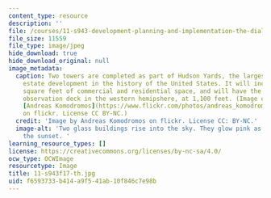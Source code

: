 ```yaml
---
content_type: resource
description: ''
file: /courses/11-s943-development-planning-and-implementation-the-dialectic-of-theory-and-practice-fall-2017/f6593733b414a9f541ab10f846c7e98b_11-s943f17-th.jpg
file_size: 11559
file_type: image/jpeg
hide_download: true
hide_download_original: null
image_metadata:
  caption: Two towers are completed as part of Hudson Yards, the largest private real
    estate development in the history of the United States. It will include 18 million
    square feet of commercial and residential space, and will have the highest outdoor
    observation deck in the western hemipshere, at 1,100 feet. (Image courtesy of
    [Andreas Komodromos](https://www.flickr.com/photos/andreas_komodromos/26892081679/in/photolist-GYmWYF-KhbUZf-25SCsuk-nV9E2D-83zBnw-rnM1Wh-mmyiXU-Eh6yEg-7iuWGY-Gk7KWR-HmzPaA-9AGKr8-jUr7ou-bLFGoM-J9nzsW-Jdi3a8-CeWwCy-9FGk2L-ehNsHV-49z3Pz-F3Go7t-H8EZNg-GEapmE-CwDP1Z-ZbTTPC-hiykqU-21dTpiC-e7nKJB-9FGiME-23xGxbg-21u7jYj-aBmVCV-6yfVj1-A6yiA6-G6opX2-r3JBci-qVRR3S-oYVsd1-VnGMpk-dNJDGf-sgnWPz-Vot176-oXPTkJ-Un5xnj-UkypzJ-HjZYH8-RS5GyQ-68XWoE-a9RAnF-6ccWTP)
    on flickr. License CC BY-NC.)
  credit: 'Image by Andreas Komodromos on flickr. License CC: BY-NC.'
  image-alt: 'Two glass buildings rise into the sky. They glow pink as they reflect
    the sunset. '
learning_resource_types: []
license: https://creativecommons.org/licenses/by-nc-sa/4.0/
ocw_type: OCWImage
resourcetype: Image
title: 11-s943f17-th.jpg
uid: f6593733-b414-a9f5-41ab-10f846c7e98b
---
```

